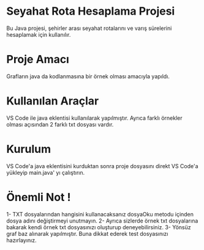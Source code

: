 # Seyahat Rota Hesaplama Projesi

Bu Java projesi, şehirler arası seyahat rotalarını ve varış sürelerini hesaplamak için kullanılır.

# Proje Amacı

Grafların java da kodlanmasına bir örnek olması amacıyla yapıldı.

# Kullanılan Araçlar

VS Code ile java eklentisi kullanılarak yapılmıştır. Ayrıca farklı örnekler olması açısından 2 farklı txt dosyası vardır.

# Kurulum

VS Code'a java eklentisini kurduktan sonra proje dosyasını direkt VS Code'a yükleyip main.java' yı çalıştırın.

# Önemli Not !

1- TXT dosyalarından hangisini kullanacaksanız dosyaOku metodu içinden dosya adını değiştirmeyi unutmayın.
2- Ayrıca sizlerde örnek txt dosyalarına bakarak kendi örnek txt dosyasınızı oluşturup deneyebilirsiniz.
3- Yönsüz graf baz alınarak yapılmıştır. Buna dikkat ederek test dosyasınızı hazırlayınız.



